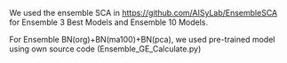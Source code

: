 We used the ensemble SCA in https://github.com/AISyLab/EnsembleSCA for Ensemble 3 Best Models and Ensemble 10 Models.

For Ensemble BN(org)+BN(ma100)+BN(pca), we used pre-trained model using own source code (Ensemble_GE_Calculate.py)

